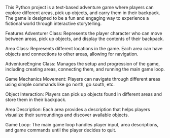This Python project is a text-based adventure game where players can explore different areas, pick up objects, and carry them in their backpack. The game is designed to be a fun and engaging way to experience a fictional world through interactive storytelling.

Features
Adventurer Class: Represents the player character who can move between areas, pick up objects, and display the contents of their backpack.

Area Class: Represents different locations in the game. Each area can have objects and connections to other areas, allowing for navigation.

AdventureEngine Class: Manages the setup and progression of the game, including creating areas, connecting them, and running the main game loop.

Game Mechanics
Movement: Players can navigate through different areas using simple commands like go north, go south, etc.

Object Interaction: Players can pick up objects found in different areas and store them in their backpack.

Area Description: Each area provides a description that helps players visualize their surroundings and discover available objects.

Game Loop: The main game loop handles player input, area descriptions, and game commands until the player decides to quit.
